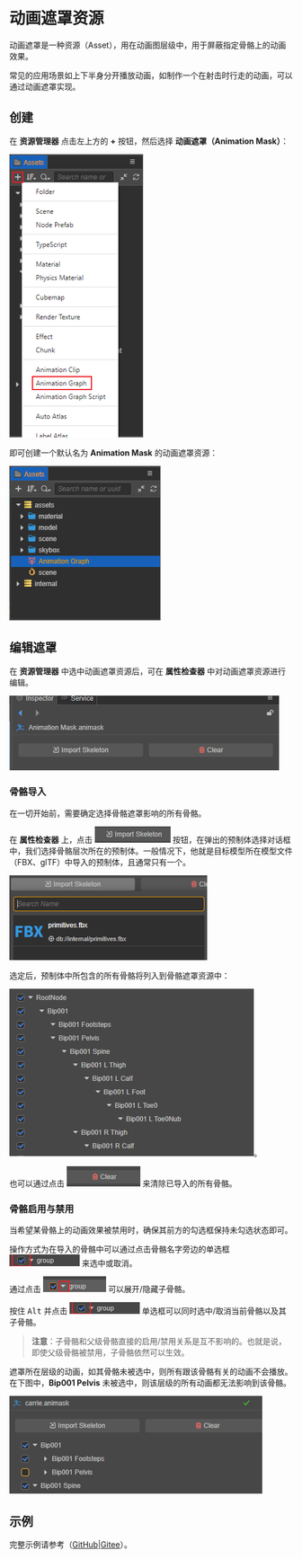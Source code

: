 # 动画遮罩资源

动画遮罩是一种资源（Asset），用在动画图层级中，用于屏蔽指定骨骼上的动画效果。

常见的应用场景如上下半身分开播放动画，如制作一个在射击时行走的动画，可以通过动画遮罩实现。

## 创建

在 **资源管理器** 点击左上方的 **+** 按钮，然后选择 **动画遮罩（Animation Mask）**：

![create-animation-mask](animation-graph/create-animation-graph.png)

即可创建一个默认名为 **Animation Mask** 的动画遮罩资源：

![animation-mask-asset](animation-graph/animation-graph-asset.png)

## 编辑遮罩

在 **资源管理器** 中选中动画遮罩资源后，可在 **属性检查器** 中对动画遮罩资源进行编辑。

![inspector](animation-mask/inspector.png)

### 骨骼导入

在一切开始前，需要确定选择骨骼遮罩影响的所有骨骼。

在 **属性检查器** 上，点击 ![import](animation-mask/import.png) 按钮，在弹出的预制体选择对话框中，我们选择骨骼层次所在的预制体。一般情况下，他就是目标模型所在模型文件（FBX、glTF）中导入的预制体，且通常只有一个。

![import mask](animation-mask/import-skeleton.png)

选定后，预制体中所包含的所有骨骼将列入到骨骼遮罩资源中：

![bones-imported](animation-mask/import-finish.png)。

也可以通过点击 ![clear](animation-mask/clear.png) 来清除已导入的所有骨骼。

### 骨骼启用与禁用

当希望某骨骼上的动画效果被禁用时，确保其前方的勾选框保持未勾选状态即可。

操作方式为在导入的骨骼中可以通过点击骨骼名字旁边的单选框 ![checkbox](animation-mask/checkbox.png) 来选中或取消。

通过点击 ![expand](animation-mask/expand.png) 可以展开/隐藏子骨骼。

按住 <kbd>Alt</kbd> 并点击 ![checkbox](animation-mask/checkbox.png) 单选框可以同时选中/取消当前骨骼以及其子骨骼。

> **注意**：子骨骼和父级骨骼直接的启用/禁用关系是互不影响的。也就是说，即使父级骨骼被禁用，子骨骼依然可以生效。

遮罩所在层级的动画，如其骨骼未被选中，则所有跟该骨骼有关的动画不会播放。在下图中，**Bip001 Pelvis** 未被选中，则该层级的所有动画都无法影响到该骨骼。

![check](animation-mask/check-skeleton.png)

## 示例

完整示例请参考（[GitHub](https://github.com/cocos-creator/MarionetteDemo)|[Gitee](https://gitee.com/mirrors_cocos-creator/MarionetteDemo)）。
